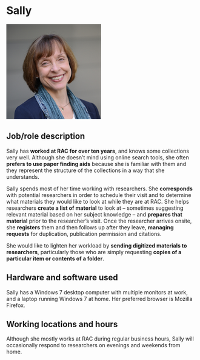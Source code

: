 # Sally

![headshot](img/sally.png)

## Job/role description

Sally has **worked at RAC for over ten years**, and knows some
collections very well. Although she doesn’t mind using online search
tools, she often **prefers to use paper finding aids** because she is
familiar with them and they represent the structure of the collections
in a way that she understands.

Sally spends most of her time working with researchers. She
**corresponds** with potential researchers in order to schedule their
visit and to determine what materials they would like to look at while
they are at RAC. She helps researchers **create a list of material** to
look at – sometimes suggesting relevant material based on her subject
knowledge – and **prepares that material** prior to the researcher’s
visit. Once the researcher arrives onsite, she **registers** them and
then follows up after they leave, **managing requests** for duplication,
publication permission and citations.

She would like to lighten her workload by **sending digitized materials
to researchers**, particularly those who are simply requesting **copies
of a particular item or contents of a folder**.

## Hardware and software used

Sally has a Windows 7 desktop computer with multiple monitors at work,
and a laptop running Windows 7 at home. Her preferred browser is Mozilla
Firefox.

## Working locations and hours

Although she mostly works at RAC during regular business hours, Sally
will occasionally respond to researchers on evenings and weekends from
home.
